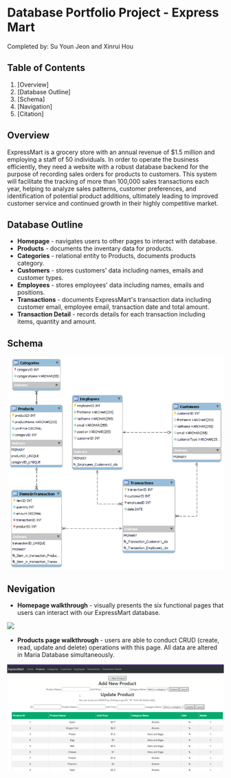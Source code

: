 # Database Portfolio Project - Express Mart
Completed by: Su Youn Jeon and Xinrui Hou

## Table of Contents
1. [Overview]
2. [Database Outline]
3. [Schema]
4. [Navigation]
5. [Citation]

## Overview
ExpressMart is a grocery store with an annual revenue of $1.5 million and employing a staff of 50 individuals. In order to operate the business efficiently, they need a website with a robust database backend for the purpose of recording sales orders for products to customers. This system will facilitate the tracking of more than 100,000 sales transactions each year, helping to analyze sales patterns, customer preferences, and identification of potential product additions, ultimately leading to improved customer service and continued growth in their highly competitive market.  

## Database Outline
* **Homepage** - navigates users to other pages to interact with database. 
* **Products** - documents the inventary data for products.
* **Categories** - relational entity to Products, documents products category. 
* **Customers** - stores customers' data including names, emails and customer types. 
* **Employees** - stores employees' data including names, emails and positions.
* **Transactions** - documents ExpressMart's transaction data including customer email, employee email, transaction date and total amount.
* **Transaction Detail** - records details for each transaction including items, quantity and amount.

## Schema
<img src='./assets/ExpressMart.png'/>

## Nevigation

* **Homepage walkthrough** - visually presents the six functional pages that users can interact with our ExpressMart database. 
<img src='./assets/homepage.gif'/>

* **Products page walkthrough** - users are able to conduct CRUD (create, read, update and delete) operations with this page. All data are altered in Maria Database simultaneously. 
<img src='./assets/products.gif'/>